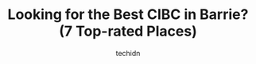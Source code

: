---
layout: ampstory
image: https://i0.wp.com/www.auto.or.id/wp-content/uploads/2023/06/cibc-branch-with-atm-0-barrie-1686325550.jpeg?resize=640,853
author: techidn
featured: false
description: Barrie, Ontario, Canada is a haven for CIBC enthusiasts, boasting an impressive array of 7 top-notch establishments. Whether youre a seasoned connoisseur or simply curious to explore the be
title: Looking for the Best CIBC in Barrie? (7 Top-rated Places)
cover:
   title: Looking for the Best CIBC in Barrie? (7 Top-rated Places)
   subtitle: AUTO.OR.ID
   background: https://www.auto.or.id/wp-content/uploads/2023/06/cibc-branch-with-atm-0-barrie-1686325550.jpeg

pages: 
 - layout: thirds
   top: <h1>#1 CIBC ATM</h1>
   bottom: "<p></p>"
   background: https://www.auto.or.id/wp-content/uploads/2023/06/cibc-branch-with-atm-1-barrie-1686325552.jpeg
   backgroundblur: true
 - layout: thirds
   top: <h1>#2 CIBC Branch with ATM</h1>
   bottom: "<p>363 Bayfield St, Barrie, ON L4M 3C3, Canada</p>"
   background: https://www.auto.or.id/wp-content/uploads/2023/06/cibc-branch-with-atm-2-barrie-1686325552.jpeg
   cta:
      link: https://www.auto.or.id/looking-for-the-best-cibc-in-barrie-7-top-rated-places/
      text: Looking for the Best CIBC in Barrie? (7 Top-rated Places)
 - layout: thirds
   top: <h1>#3 CIBC Branch with ATM</h1>
   bottom: "<p>23 Mapleview Dr W, Barrie, ON L4N 9H5, Canada</p>"
   background: https://images.unsplash.com/photo-1608578702177-1ea59540ac72?ixlib=rb-4.0.3&ixid=MnwxMjA3fDB8MHxwaG90by1wYWdlfHx8fGVufDB8fHx8&auto=format&fit=crop&w=640&h=853&q=80
   cta:
      link: https://www.auto.or.id/looking-for-the-best-cibc-in-barrie-7-top-rated-places/
      text: Looking for the Best CIBC in Barrie? (7 Top-rated Places)
 - layout: thirds
   top: <h1>#4 CIBC Branch with ATM</h1>
   bottom: "<p>46 Dunlop St E, Barrie, ON L4M 1A3, Canada</p>"
   background: https://images.unsplash.com/photo-1629583825021-9fb0d16381ef?ixlib=rb-4.0.3&ixid=MnwxMjA3fDB8MHxwaG90by1wYWdlfHx8fGVufDB8fHx8&auto=format&fit=crop&w=640&h=853&q=80
   cta:
      link: https://www.auto.or.id/looking-for-the-best-cibc-in-barrie-7-top-rated-places/
      text: Looking for the Best CIBC in Barrie? (7 Top-rated Places)
 - layout: thirds
   top: <h1>#5 CIBC ATM</h1>
   bottom: "<p>320 Yonge St, Barrie, ON L4N 4C8, Canada</p>"
   background: https://images.unsplash.com/photo-1493238792000-8113da705763?ixlib=rb-4.0.3&ixid=MnwxMjA3fDB8MHxwaG90by1wYWdlfHx8fGVufDB8fHx8&auto=format&fit=crop&w=640&h=853&q=80
   cta:
      link: https://www.auto.or.id/looking-for-the-best-cibc-in-barrie-7-top-rated-places/
      text: Looking for the Best CIBC in Barrie? (7 Top-rated Places)
 - layout: thirds
   top: <h1>#6 CIBC ATM</h1>
   bottom: "<p>453 Dunlop St W, Barrie, ON L4N 1C3, Canada</p>"
   background: https://images.unsplash.com/photo-1607120349427-e3146fe0a68f?ixlib=rb-4.0.3&ixid=MnwxMjA3fDB8MHxwaG90by1wYWdlfHx8fGVufDB8fHx8&auto=format&fit=crop&w=640&h=853&q=80
   cta:
      link: https://www.auto.or.id/looking-for-the-best-cibc-in-barrie-7-top-rated-places/
      text: Looking for the Best CIBC in Barrie? (7 Top-rated Places)
 - layout: thirds
   top: <h1>#7 CIBC Financial Advisor - Shelley Jones</h1>
   bottom: "<p>46 Dunlop St E, Barrie, ON L4M 1A3, Canada</p>"
   background: https://images.unsplash.com/photo-1636325779858-2e355e25f9af?ixlib=rb-4.0.3&ixid=MnwxMjA3fDB8MHxwaG90by1wYWdlfHx8fGVufDB8fHx8&auto=format&fit=crop&w=640&h=853&q=80
   cta:
      link: https://www.auto.or.id/looking-for-the-best-cibc-in-barrie-7-top-rated-places/
      text: Looking for the Best CIBC in Barrie? (7 Top-rated Places)
 - layout: thirds
   middle: Continue reading...
   background: https://images.unsplash.com/photo-1653047256226-5abbfa82f1d7?ixlib=rb-4.0.3&ixid=MnwxMjA3fDB8MHxwaG90by1wYWdlfHx8fGVufDB8fHx8&auto=format&fit=crop&w=640&h=853&q=80
   cta:
      link: https://www.auto.or.id/looking-for-the-best-cibc-in-barrie-7-top-rated-places/
      text: Looking for the Best CIBC in Barrie? (7 Top-rated Places)

---